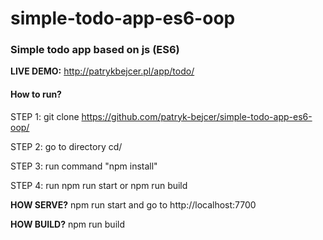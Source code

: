 # simple-todo-app-es6-oop
### Simple todo app based on js (ES6) 

<b>LIVE DEMO:</b> http://patrykbejcer.pl/app/todo/
#### How to run?

STEP 1:
git clone https://github.com/patryk-bejcer/simple-todo-app-es6-oop/

STEP 2: 
go to directory cd/<directory>
  
STEP 3:
run command "npm install"

STEP 4: 
run npm run start or npm run build
  

<b>HOW SERVE?</b>
npm run start
and go to
http://localhost:7700

<b>HOW BUILD?</b>
npm run build
